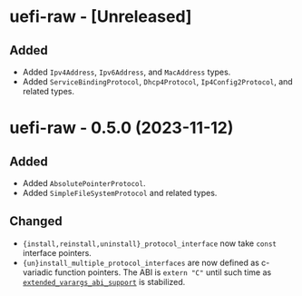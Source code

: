 # uefi-raw - [Unreleased]

## Added
- Added `Ipv4Address`, `Ipv6Address`, and `MacAddress` types.
- Added `ServiceBindingProtocol`, `Dhcp4Protocol`, `Ip4Config2Protocol`, and
  related types.

# uefi-raw - 0.5.0 (2023-11-12)

## Added
- Added `AbsolutePointerProtocol`.
- Added `SimpleFileSystemProtocol` and related types.

## Changed
- `{install,reinstall,uninstall}_protocol_interface` now take `const` interface pointers.
- `{un}install_multiple_protocol_interfaces` are now defined as c-variadic
  function pointers. The ABI is `extern "C"` until such time as
  [`extended_varargs_abi_support`](https://github.com/rust-lang/rust/issues/100189)
  is stabilized.
